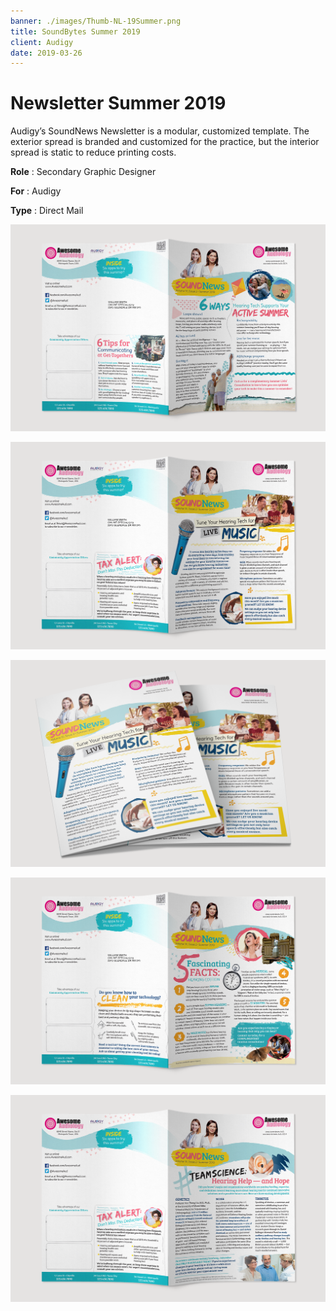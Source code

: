 ```yaml
---
banner: ./images/Thumb-NL-19Summer.png
title: SoundBytes Summer 2019
client: Audigy
date: 2019-03-26
---
```


# Newsletter Summer 2019

Audigy’s SoundNews Newsletter is a modular, customized template. The exterior spread is branded and customized for the practice, but the interior spread is static to reduce printing costs.

**Role**
: Secondary Graphic Designer

**For**
: Audigy

**Type**
: Direct Mail

![](./images/Pieces-NL-19Summer-01.png "Exterior spread including front & back article")

![](./images/Pieces-NL-19Summer-03.png "Exterior spread including front & back article")

![](./images/Pieces-NL-19Summer-05.png)

![](./images/Pieces-NL-19Summer-02.png "Exterior spread including front & back article")

![](./images/Pieces-NL-19Summer-04.png "Exterior spread including front & back article")
